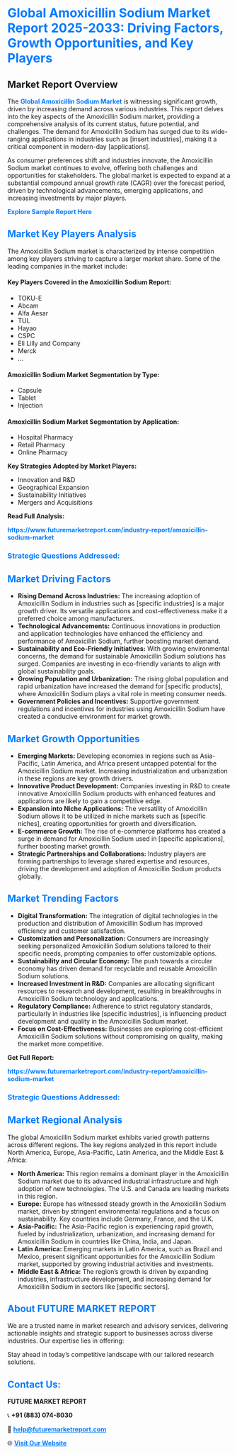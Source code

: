 <h1 style="color: #007BFF;">Global Amoxicillin Sodium Market Report 2025-2033: Driving Factors, Growth Opportunities, and Key Players</h1>

<section id="overview">
<h2>Market Report Overview</h2>
<p>The <a href="https://www.futuremarketreport.com/industry-report/amoxicillin-sodium-market" style="color: #007BFF; text-decoration: none;"><strong>Global Amoxicillin Sodium Market</strong></a> is witnessing significant growth, driven by increasing demand across various industries. This report delves into the key aspects of the Amoxicillin Sodium market, providing a comprehensive analysis of its current status, future potential, and challenges. The demand for Amoxicillin Sodium has surged due to its wide-ranging applications in industries such as [insert industries], making it a critical component in modern-day [applications].</p>
<p>As consumer preferences shift and industries innovate, the Amoxicillin Sodium market continues to evolve, offering both challenges and opportunities for stakeholders. The global market is expected to expand at a substantial compound annual growth rate (CAGR) over the forecast period, driven by technological advancements, emerging applications, and increasing investments by major players.</p>
</section>

<section id="overview">
<p><a href="https://www.futuremarketreport.com/request-sample/reportId=97803" style="color: #007BFF; text-decoration: none;"><strong>Explore Sample Report Here</strong></a></p>
</section>

<section id="key-players">
<h2 style="color: #007BFF;">Market Key Players Analysis</h2>
<p>The Amoxicillin Sodium market is characterized by intense competition among key players striving to capture a larger market share. Some of the leading companies in the market include:</p>
<h4>Key Players Covered in the Amoxicillin Sodium Report:</h4>
<ul><li>TOKU-E</li><li>Abcam</li><li>Alfa Aesar</li><li>TUL</li><li>Hayao</li><li>CSPC</li><li>Eli Lilly and Company</li><li>Merck</li><li>...</li></ul>
<h4>Amoxicillin Sodium Market Segmentation by Type:</h4>
<ul><li>Capsule</li><li>Tablet</li><li>Injection</li></ul>

<h4>Amoxicillin Sodium Market Segmentation by Application:</h4>
<ul><li>Hospital Pharmacy</li><li>Retail Pharmacy</li><li>Online Pharmacy</li></ul>
<p><strong>Key Strategies Adopted by Market Players:</strong></p>
<ul>
<li>Innovation and R&D</li>
<li>Geographical Expansion</li>
<li>Sustainability Initiatives</li>
<li>Mergers and Acquisitions</li>
</ul>
</section>

<section>
<p><strong>Read Full Analysis: </strong></p><a href="https://www.futuremarketreport.com/industry-report/amoxicillin-sodium-market" style="color: #007BFF; text-decoration: none;"><strong>https://www.futuremarketreport.com/industry-report/amoxicillin-sodium-market</strong></a>
<h3 style="color: #007BFF;">Strategic Questions Addressed:</h3>
</section>

<section id="driving-factors">
<h2 style="color: #007BFF;">Market Driving Factors</h2>
<ul>
<li><strong>Rising Demand Across Industries:</strong> The increasing adoption of Amoxicillin Sodium in industries such as [specific industries] is a major growth driver. Its versatile applications and cost-effectiveness make it a preferred choice among manufacturers.</li>
<li><strong>Technological Advancements:</strong> Continuous innovations in production and application technologies have enhanced the efficiency and performance of Amoxicillin Sodium, further boosting market demand.</li>
<li><strong>Sustainability and Eco-Friendly Initiatives:</strong> With growing environmental concerns, the demand for sustainable Amoxicillin Sodium solutions has surged. Companies are investing in eco-friendly variants to align with global sustainability goals.</li>
<li><strong>Growing Population and Urbanization:</strong> The rising global population and rapid urbanization have increased the demand for [specific products], where Amoxicillin Sodium plays a vital role in meeting consumer needs.</li>
<li><strong>Government Policies and Incentives:</strong> Supportive government regulations and incentives for industries using Amoxicillin Sodium have created a conducive environment for market growth.</li>
</ul>
</section>

<section id="growth-opportunities">
<h2 style="color: #007BFF;">Market Growth Opportunities</h2>
<ul>
<li><strong>Emerging Markets:</strong> Developing economies in regions such as Asia-Pacific, Latin America, and Africa present untapped potential for the Amoxicillin Sodium market. Increasing industrialization and urbanization in these regions are key growth drivers.</li>
<li><strong>Innovative Product Development:</strong> Companies investing in R&D to create innovative Amoxicillin Sodium products with enhanced features and applications are likely to gain a competitive edge.</li>
<li><strong>Expansion into Niche Applications:</strong> The versatility of Amoxicillin Sodium allows it to be utilized in niche markets such as [specific niches], creating opportunities for growth and diversification.</li>
<li><strong>E-commerce Growth:</strong> The rise of e-commerce platforms has created a surge in demand for Amoxicillin Sodium used in [specific applications], further boosting market growth.</li>
<li><strong>Strategic Partnerships and Collaborations:</strong> Industry players are forming partnerships to leverage shared expertise and resources, driving the development and adoption of Amoxicillin Sodium products globally.</li>
</ul>
</section>

<section id="trending-factors">
<h2 style="color: #007BFF;">Market Trending Factors</h2>
<ul>
<li><strong>Digital Transformation:</strong> The integration of digital technologies in the production and distribution of Amoxicillin Sodium has improved efficiency and customer satisfaction.</li>
<li><strong>Customization and Personalization:</strong> Consumers are increasingly seeking personalized Amoxicillin Sodium solutions tailored to their specific needs, prompting companies to offer customizable options.</li>
<li><strong>Sustainability and Circular Economy:</strong> The push towards a circular economy has driven demand for recyclable and reusable Amoxicillin Sodium solutions.</li>
<li><strong>Increased Investment in R&D:</strong> Companies are allocating significant resources to research and development, resulting in breakthroughs in Amoxicillin Sodium technology and applications.</li>
<li><strong>Regulatory Compliance:</strong> Adherence to strict regulatory standards, particularly in industries like [specific industries], is influencing product development and quality in the Amoxicillin Sodium market.</li>
<li><strong>Focus on Cost-Effectiveness:</strong> Businesses are exploring cost-efficient Amoxicillin Sodium solutions without compromising on quality, making the market more competitive.</li>
</ul>
</section>

<section>
<p><strong>Get Full Report: </strong></p><a href="https://www.futuremarketreport.com/industry-report/amoxicillin-sodium-market" style="color: #007BFF; text-decoration: none;"><strong>https://www.futuremarketreport.com/industry-report/amoxicillin-sodium-market</strong></a>
<h3 style="color: #007BFF;">Strategic Questions Addressed:</h3>
</section>


<section id="regional-analysis">
<h2 style="color: #007BFF;">Market Regional Analysis</h2>
<p>The global Amoxicillin Sodium market exhibits varied growth patterns across different regions. The key regions analyzed in this report include North America, Europe, Asia-Pacific, Latin America, and the Middle East & Africa:</p>
<ul>
<li><strong>North America:</strong> This region remains a dominant player in the Amoxicillin Sodium market due to its advanced industrial infrastructure and high adoption of new technologies. The U.S. and Canada are leading markets in this region.</li>
<li><strong>Europe:</strong> Europe has witnessed steady growth in the Amoxicillin Sodium market, driven by stringent environmental regulations and a focus on sustainability. Key countries include Germany, France, and the U.K.</li>
<li><strong>Asia-Pacific:</strong> The Asia-Pacific region is experiencing rapid growth, fueled by industrialization, urbanization, and increasing demand for Amoxicillin Sodium in countries like China, India, and Japan.</li>
<li><strong>Latin America:</strong> Emerging markets in Latin America, such as Brazil and Mexico, present significant opportunities for the Amoxicillin Sodium market, supported by growing industrial activities and investments.</li>
<li><strong>Middle East & Africa:</strong> The region’s growth is driven by expanding industries, infrastructure development, and increasing demand for Amoxicillin Sodium in sectors like [specific sectors].</li>
</ul>
</section>

<footer>
<h2 style="color: #007BFF;">About FUTURE MARKET REPORT</h2>
<p>We are a trusted name in market research and advisory services, delivering actionable insights and strategic support to businesses across diverse industries. Our expertise lies in offering:</p>

<p>Stay ahead in today’s competitive landscape with our tailored research solutions.</p>

<h2 style="color: #007BFF;">Contact Us:</h2>
<p><strong>FUTURE MARKET REPORT</strong></p>
<p>📞 <strong>+91 (883) 074-8030</strong></p>
<p>📧 <strong><a href="mailto:help@futuremarketreport.com" style="color: #007BFF;">help@futuremarketreport.com</a></strong></p>
<p>🌐 <strong><a href="https://www.futuremarketreport.com/" style="color: #007BFF;">Visit Our Website</a></strong></p>
</footer>